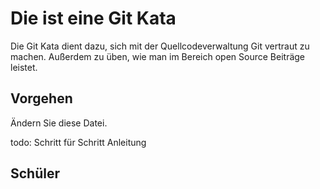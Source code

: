 # Die ist eine Git Kata

Die Git Kata dient dazu, sich mit der Quellcodeverwaltung Git vertraut zu machen. 
Außerdem zu üben, wie man im Bereich open Source Beiträge leistet.

## Vorgehen

Ändern Sie diese Datei. 

todo: Schritt für Schritt Anleitung

## Schüler

